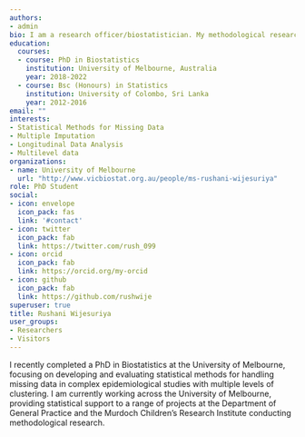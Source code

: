 ```yaml
---
authors:
- admin
bio: I am a research officer/biostatistician. My methodological research focus is on multiple imputation methods for incomplete complex data structures and I provide collaborative statisical support for medical research.
education:
  courses:
  - course: PhD in Biostatistics
    institution: University of Melbourne, Australia
    year: 2018-2022
  - course: Bsc (Honours) in Statistics 
    institution: University of Colombo, Sri Lanka
    year: 2012-2016
email: ""
interests:
- Statistical Methods for Missing Data
- Multiple Imputation
- Longitudinal Data Analysis
- Multilevel data
organizations:
- name: University of Melbourne
  url: "http://www.vicbiostat.org.au/people/ms-rushani-wijesuriya"
role: PhD Student
social:
- icon: envelope
  icon_pack: fas
  link: '#contact'
- icon: twitter
  icon_pack: fab
  link: https://twitter.com/rush_099
- icon: orcid
  icon_pack: fab
  link: https://orcid.org/my-orcid
- icon: github
  icon_pack: fab
  link: https://github.com/rushwije
superuser: true
title: Rushani Wijesuriya
user_groups:
- Researchers
- Visitors
---
```


I recently completed a PhD in Biostatistics at the University of Melbourne, focusing on developing and evaluating statistical methods for handling missing data in complex epidemiological studies with multiple levels of clustering. I am currently working across the University of Melbourne, providing statistical support to a range of projects at the Department of General Practice and the Murdoch Children’s Research Institute conducting methodological research.

